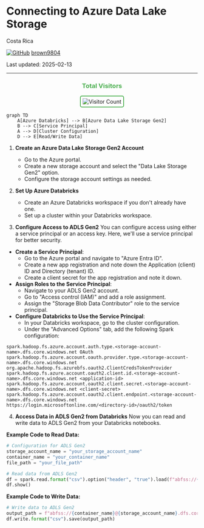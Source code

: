 # Connecting to Azure Data Lake Storage 

Costa Rica

[![GitHub](https://img.shields.io/badge/--181717?logo=github&logoColor=ffffff)](https://github.com/)
[brown9804](https://github.com/brown9804)

Last updated: 2025-02-13

----------

<div align="center">
  <h3 style="color: #4CAF50;">Total Visitors</h3>
  <img src="https://profile-counter.glitch.me/brown9804/count.svg" alt="Visitor Count" style="border: 2px solid #4CAF50; border-radius: 5px; padding: 5px;"/>
</div>

```mermaid
graph TD
    A[Azure Databricks] --> B[Azure Data Lake Storage Gen2]
    B --> C[Service Principal]
    A --> D[Cluster Configuration]
    D --> E[Read/Write Data]
```

1. **Create an Azure Data Lake Storage Gen2 Account**
   - Go to the Azure portal.
   - Create a new storage account and select the "Data Lake Storage Gen2" option.
   - Configure the storage account settings as needed.

2. **Set Up Azure Databricks**
   - Create an Azure Databricks workspace if you don't already have one.
   - Set up a cluster within your Databricks workspace.

3. **Configure Access to ADLS Gen2**
You can configure access using either a service principal or an access key. Here, we'll use a service principal for better security.
- **Create a Service Principal**:
   - Go to the Azure portal and navigate to "Azure Entra ID".
   - Create a new app registration and note down the Application (client) ID and Directory (tenant) ID.
   - Create a client secret for the app registration and note it down.
- **Assign Roles to the Service Principal**:
   - Navigate to your ADLS Gen2 account.
   - Go to "Access control (IAM)" and add a role assignment.
   - Assign the "Storage Blob Data Contributor" role to the service principal.
- **Configure Databricks to Use the Service Principal**:
   - In your Databricks workspace, go to the cluster configuration.
   - Under the "Advanced Options" tab, add the following Spark configuration:

```plaintext
spark.hadoop.fs.azure.account.auth.type.<storage-account-name>.dfs.core.windows.net OAuth
spark.hadoop.fs.azure.account.oauth.provider.type.<storage-account-name>.dfs.core.windows.net org.apache.hadoop.fs.azurebfs.oauth2.ClientCredsTokenProvider
spark.hadoop.fs.azure.account.oauth2.client.id.<storage-account-name>.dfs.core.windows.net <application-id>
spark.hadoop.fs.azure.account.oauth2.client.secret.<storage-account-name>.dfs.core.windows.net <client-secret>
spark.hadoop.fs.azure.account.oauth2.client.endpoint.<storage-account-name>.dfs.core.windows.net https://login.microsoftonline.com/<directory-id>/oauth2/token
```

4. **Access Data in ADLS Gen2 from Databricks**
Now you can read and write data to ADLS Gen2 from your Databricks notebooks.

**Example Code to Read Data:**

```python
# Configuration for ADLS Gen2
storage_account_name = "your_storage_account_name"
container_name = "your_container_name"
file_path = "your_file_path"

# Read data from ADLS Gen2
df = spark.read.format("csv").option("header", "true").load(f"abfss://{container_name}@{storage_account_name}.dfs.core.windows.net/{file_path}")
df.show()
```

**Example Code to Write Data:**

```python
# Write data to ADLS Gen2
output_path = f"abfss://{container_name}@{storage_account_name}.dfs.core.windows.net/output_folder"
df.write.format("csv").save(output_path)
```
